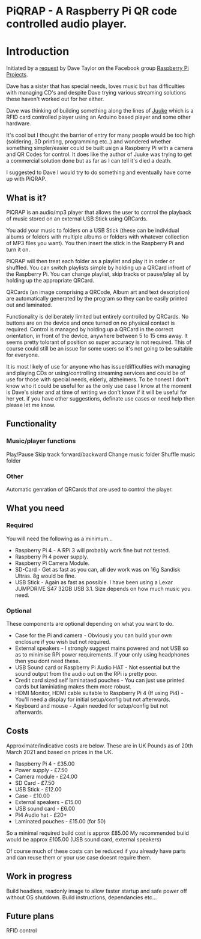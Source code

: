 # PiQRAP - A Raspberry Pi QR code controlled audio player.

# Introduction

Initiated by a [request](https://www.facebook.com/groups/RaspberryPiProjects/permalink/1810841379091256) by Dave Taylor on the Facebook group [Raspberry Pi Projects](https://www.facebook.com/groups/RaspberryPiProjects).

Dave has a sister that has special needs, loves music but has difficulties with managing CD's and despite Dave trying various streaming solutions these haven't worked out for her either.

Dave was thinking of building something along the lines of [Juuke](https://www.youtube.com/watch?v=5Y1Psf6igHE) which is a RFID card controlled player using an Arduino based player and some other hardware.

It's cool but I thought the barrier of entry for many people would be too high (soldering, 3D printing, programming etc..) and wondered whether something simpler/easier could be built usign a Raspberry Pi with a camera and QR Codes for control. It does like the author of Juuke was trying to get a commercial solution done but as far as I can tell it's died a death.

I suggested to Dave I would try to do something and eventually have come up with PiQRAP.

## What is it?

PiQRAP is an audio/mp3 player that allows the user to control the playback of music stored on an external USB Stick using QRCards.

You add your music to folders on a USB Stick (these can be individual albums or folders with multiple albums or folders with whatever collection of MP3 files you want). You then insert the stick in the Raspberry Pi and turn it on.

PiQRAP will then treat each folder as a playlist and play it in order or shuffled. You can switch playlists simple by holding up a QRCard infront of the Raspberry Pi. You can change playlist, skip tracks or pause/play all by holding up the appropriate QRCard.

QRCards (an image comprising a QRCode, Album art and text description) are automatically generated by the program so they can be easily printed out and laminated.

Functionality is deliberately limited but entirely controlled by QRCards. No buttons are on the device and once turned on no physical contact is required. Control is managed by holding up a QRCard in the correct orientation, in front of the device, anywhere between 5 to 15 cms away. It seems pretty tolorant of position so super accuracy is not required. This of course could still be an issue for some users so it's not going to be suitable for everyone.

It is most likely of use for anyone who has issue/difficulties with managing and playing CDs or using/controlling streaming services and could be of use for those with special needs, elderly, alzheimers. To be honest I don't know who it could be useful for as the only use case I know at the moment is Dave's sister and at time of writing we don't know if it will be useful for her yet. if you have other suggestions, definate use cases or need help then please let me know.

## Functionality

### Music/player functions

Play/Pause
Skip track forward/backward
Change music folder
Shuffle music folder

### Other

Automatic genration of QRCards that are used to control the player.

## What you need

### Required

You will need the following as a minimum...

* Raspberry Pi 4 - A RPi 3 will probably work fine but not tested.
* Raspberry Pi 4 power supply.
* Raspberry Pi Camera Module.
* SD-Card - Get as fast as you can, all dev work was on 16g Sandisk Ultras. 8g would be fine.
* USB Stick - Again as fast as possible. I have been using a Lexar JUMPDRIVE S47 32GB USB 3.1. Size depends on how much music you need.

### Optional

These components are optional depending on what you want to do.

* Case for the Pi and camera - Obviously you can build your own enclosure if you wish but not required.
* External speakers - I strongly suggest mains powered and not USB so as to minimise RPi power requirements. If your only using headphones then you dont need these.
* USB Sound card or Raspberry Pi Audio HAT - Not essential but the sound output from the audio out on the RPi is pretty poor.
* Credit card sized self laminataed pouches - You can just use printed cards but laminiating makes them more robust.
* HDMI Monitor, HDMI cable suitable to Raspberry Pi 4 (If using Pi4) - You'll need a display for initial setup/config but not afterwards.
* Keyboard and mouse - Again needed for setup/config but not afterwards.

## Costs

Approximate/indicative costs are below. These are in UK Pounds as of 20th March 2021 and based on prices in the UK.
<br>
* Raspberry Pi 4 - £35.00
* Power supply - £7.50
* Camera module - £24.00
* SD Card - £7.50
* USB Stick - £12.00
* Case - £10.00
* External speakers - £15.00
* USB sound card - £6.00
* Pi4 Audio hat - £20+
* Laminated pouches - £15.00 (for 50)

So a minimal required build cost is approx £85.00
My recommended build would be approx £105.00 (USB sound card, external speakers)

Of course much of these costs can be reduced if you already have parts and can reuse them or your use case doesnt require them.

## Work in progress

Build headless, readonly image to allow faster startup and safe power off without OS shutdown.
Build instructions, dependancies etc...

## Future plans

RFID control
